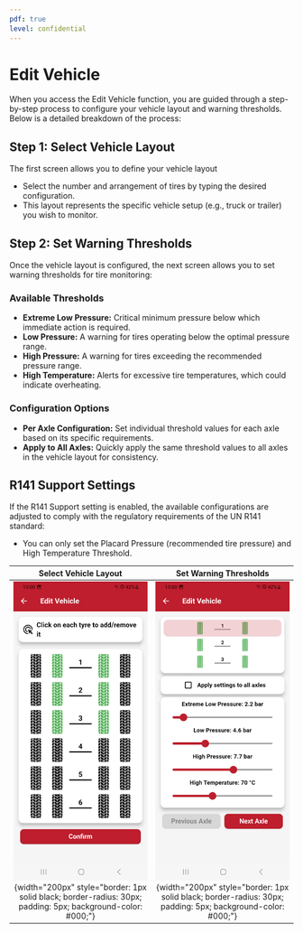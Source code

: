 ```yaml
---
pdf: true
level: confidential
---
```

# Edit Vehicle

When you access the Edit Vehicle function, you are guided through a step-by-step process to configure your vehicle layout and warning thresholds. Below is a detailed breakdown of the process:

## Step 1: Select Vehicle Layout

The first screen allows you to define your vehicle layout

- Select the number and arrangement of tires by typing the desired configuration.
- This layout represents the specific vehicle setup (e.g., truck or trailer) you wish to monitor.

## Step 2:  Set Warning Thresholds

Once the vehicle layout is configured, the next screen allows you to set warning thresholds for tire monitoring:

### Available Thresholds

- **Extreme Low Pressure:** Critical minimum pressure below which immediate action is required.
- **Low Pressure:** A warning for tires operating below the optimal pressure range.
- **High Pressure:** A warning for tires exceeding the recommended pressure range.
- **High Temperature:** Alerts for excessive tire temperatures, which could indicate overheating.

### Configuration Options

- **Per Axle Configuration:** Set individual threshold values for each axle based on its specific requirements.
- **Apply to All Axles:** Quickly apply the same threshold values to all axles in the vehicle layout for consistency.

## R141 Support Settings

If the R141 Support setting is enabled, the available configurations are adjusted to comply with the regulatory requirements of the UN R141 standard:

- You can only set the Placard Pressure (recommended tire pressure) and High Temperature Threshold.

| **Select Vehicle Layout**       |**Set Warning Thresholds**      |
|:----------------------:|:----------------------:|
| ![Select Vehicle Layout](images/selectVehicleLayout.PNG){width="200px" style="border: 1px solid black; border-radius: 30px; padding: 5px; background-color: #000;"} |![Set Warning Thresholds](images/setWarning.PNG){width="200px" style="border: 1px solid black; border-radius: 30px; padding: 5px; background-color: #000;"} |
